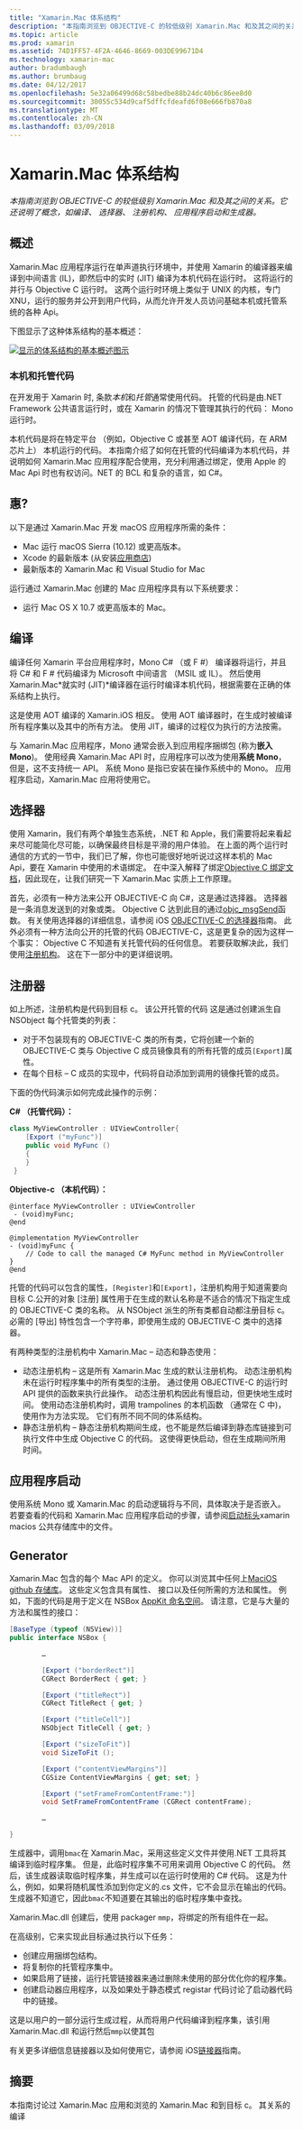 ```yaml
---
title: "Xamarin.Mac 体系结构"
description: "本指南浏览到 OBJECTIVE-C 的较低级别 Xamarin.Mac 和及其之间的关系。 它还说明了概念，如编译、 选择器、 注册机构、 应用程序启动和生成器。"
ms.topic: article
ms.prod: xamarin
ms.assetid: 74D1FF57-4F2A-4646-8669-003DE99671D4
ms.technology: xamarin-mac
author: bradumbaugh
ms.author: brumbaug
ms.date: 04/12/2017
ms.openlocfilehash: 5e32a06499d68c58bedbe88b24dc40b6c86ee8d0
ms.sourcegitcommit: 30055c534d9caf5dffcfdeafd6f08e666fb870a8
ms.translationtype: MT
ms.contentlocale: zh-CN
ms.lasthandoff: 03/09/2018
---
```

# <a name="xamarinmac-architecture"></a>Xamarin.Mac 体系结构

_本指南浏览到 OBJECTIVE-C 的较低级别 Xamarin.Mac 和及其之间的关系。它还说明了概念，如编译、 选择器、 注册机构、 应用程序启动和生成器。_

## <a name="overview"></a>概述

Xamarin.Mac 应用程序运行在单声道执行环境中，并使用 Xamarin 的编译器来编译到中间语言 (IL)，即然后中的实时 (JIT) 编译为本机代码在运行时。 这将运行的并行与 Objective C 运行时。 这两个运行时环境上类似于 UNIX 的内核，专门 XNU，运行的服务并公开到用户代码，从而允许开发人员访问基础本机或托管系统的各种 Api。

下图显示了这种体系结构的基本概述：

[![显示的体系结构的基本概述图示](architecture-images/mac-arch.png "显示体系结构的基本概述图示")](architecture-images/mac-arch-large.png#lightbox)

### <a name="native-and-managed-code"></a>本机和托管代码

在开发用于 Xamarin 时, 条款*本机*和*托管*通常使用代码。 托管的代码是由.NET Framework 公共语言运行时，或在 Xamarin 的情况下管理其执行的代码： Mono 运行时。

本机代码是将在特定平台 （例如，Objective C 或甚至 AOT 编译代码，在 ARM 芯片上） 本机运行的代码。 本指南介绍了如何在托管的代码编译为本机代码，并说明如何 Xamarin.Mac 应用程序配合使用，充分利用通过绑定，使用 Apple 的 Mac Api 时也有权访问。NET 的 BCL 和复杂的语言，如 C#。

## <a name="requirements"></a>惠?

以下是通过 Xamarin.Mac 开发 macOS 应用程序所需的条件：

- Mac 运行 macOS Sierra (10.12) 或更高版本。
- Xcode 的最新版本 (从安装[应用商店](https://itunes.apple.com/us/app/xcode/id497799835?mt=12))
- 最新版本的 Xamarin.Mac 和 Visual Studio for Mac

运行通过 Xamarin.Mac 创建的 Mac 应用程序具有以下系统要求：

- 运行 Mac OS X 10.7 或更高版本的 Mac。

## <a name="compilation"></a>编译

编译任何 Xamarin 平台应用程序时，Mono C# （或 F #） 编译器将运行，并且将 C# 和 F # 代码编译为 Microsoft 中间语言 （MSIL 或 IL）。 然后使用 Xamarin.Mac*就实时 (JIT)*编译器在运行时编译本机代码，根据需要在正确的体系结构上执行。

这是使用 AOT 编译的 Xamarin.iOS 相反。 使用 AOT 编译器时，在生成时被编译所有程序集以及其中的所有方法。 使用 JIT，编译的过程仅为执行的方法按需。

与 Xamarin.Mac 应用程序，Mono 通常会嵌入到应用程序捆绑包 (称为**嵌入 Mono**)。 使用经典 Xamarin.Mac API 时，应用程序可以改为使用**系统 Mono**，但是，这不支持统一 API。 系统 Mono 是指已安装在操作系统中的 Mono。 应用程序启动，Xamarin.Mac 应用将使用它。

## <a name="selectors"></a>选择器

使用 Xamarin，我们有两个单独生态系统，.NET 和 Apple，我们需要将起来看起来尽可能简化尽可能，以确保最终目标是平滑的用户体验。 在上面的两个运行时通信的方式的一节中，我们已了解，你也可能很好地听说过这样本机的 Mac Api，要在 Xamarin 中使用的术语绑定。 在中深入解释了绑定[Objective C 绑定文档](~/mac/platform/binding.md)，因此现在，让我们研究一下 Xamarin.Mac 实质上工作原理。

首先，必须有一种方法来公开 OBJECTIVE-C 向 C#，这是通过选择器。 选择器是一条消息发送到的对象或类。 Objective C 达到此目的通过[objc_msgSend](https://developer.apple.com/library/mac/documentation/Cocoa/Reference/ObjCRuntimeRef/index.html)函数。 有关使用选择器的详细信息，请参阅 iOS [OBJECTIVE-C 的选择器](~/ios/internals/objective-c-selectors.md)指南。 此外必须有一种方法向公开的托管的代码 OBJECTIVE-C，这是更复杂的因为这样一个事实： Objective C 不知道有关托管代码的任何信息。 若要获取解决此，我们使用[注册机构](~/mac/internals/registrar.md)。 这在下一部分中的更详细说明。

## <a name="registrar"></a>注册器

如上所述，注册机构是代码到目标 c。 该公开托管的代码 这是通过创建派生自 NSObject 每个托管类的列表：

- 对于不包装现有的 OBJECTIVE-C 类的所有类，它将创建一个新的 OBJECTIVE-C 类与 Objective C 成员镜像具有的所有托管的成员`[Export]`属性。
- 在每个目标 – C 成员的实现中，代码将自动添加到调用的镜像托管的成员。

下面的伪代码演示如何完成此操作的示例：

**C# （托管代码）：**

```csharp
class MyViewController : UIViewController{
    [Export ("myFunc")]
    public void MyFunc ()
    {
    }
 }
 ```

**Objective-c （本机代码）：**

```objc
@interface MyViewController : UIViewController
 - (void)myFunc;
@end 

@implementation MyViewController
- (void)myFunc {
    // Code to call the managed C# MyFunc method in MyViewController
}
@end
```

托管的代码可以包含的属性，`[Register]`和`[Export]`，注册机构用于知道需要向目标 C.公开的对象 [注册] 属性用于在生成的默认名称是不适合的情况下指定生成的 OBJECTIVE-C 类的名称。 从 NSObject 派生的所有类都自动都注册目标 c。 必需的 [导出] 特性包含一个字符串，即使用生成的 OBJECTIVE-C 类中的选择器。

有两种类型的注册机构中 Xamarin.Mac – 动态和静态使用：

- 动态注册机构 – 这是所有 Xamarin.Mac 生成的默认注册机构。 动态注册机构未在运行时程序集中的所有类型的注册。 通过使用 OBJECTIVE-C 的运行时 API 提供的函数来执行此操作。 动态注册机构因此有慢启动，但更快地生成时间。 使用动态注册机构时，调用 trampolines 的本机函数 （通常在 C 中)，使用作为方法实现。 它们有所不同不同的体系结构。
- 静态注册机构 – 静态注册机构期间生成，也不能是然后编译到静态库链接到可执行文件中生成 Objective C 的代码。 这使得更快启动，但在生成期间所用时间。

## <a name="application-launch"></a>应用程序启动

使用系统 Mono 或 Xamarin.Mac 的启动逻辑将与不同，具体取决于是否嵌入。 若要查看的代码和 Xamarin.Mac 应用程序启动的步骤，请参阅[启动标头](https://github.com/xamarin/xamarin-macios/blob/master/runtime/xamarin/launch.h)xamarin macios 公共存储库中的文件。

## <a name="generator"></a>Generator

Xamarin.Mac 包含的每个 Mac API 的定义。 你可以浏览其中任何上[MaciOS github 存储库](https://github.com/xamarin/xamarin-macios/tree/master/src)。 这些定义包含具有属性、 接口以及任何所需的方法和属性。 例如，下面的代码是用于定义在 NSBox [AppKit 命名空间](https://github.com/xamarin/xamarin-macios/blob/master/src/appkit.cs#L1465-L1526)。 请注意，它是与大量的方法和属性的接口：

```csharp
[BaseType (typeof (NSView))]
public interface NSBox {

        …

        [Export ("borderRect")]
        CGRect BorderRect { get; }

        [Export ("titleRect")]
        CGRect TitleRect { get; }

        [Export ("titleCell")]
        NSObject TitleCell { get; }

        [Export ("sizeToFit")]
        void SizeToFit ();

        [Export ("contentViewMargins")]
        CGSize ContentViewMargins { get; set; }

        [Export ("setFrameFromContentFrame:")]
        void SetFrameFromContentFrame (CGRect contentFrame);

        …

}
```

生成器中，调用`bmac`在 Xamarin.Mac，采用这些定义文件并使用.NET 工具将其编译到临时程序集。 但是，此临时程序集不可用来调用 Objective C 的代码。 然后，该生成器读取临时程序集，并生成可以在运行时使用的 C# 代码。 这是为什么，例如，如果将随机属性添加到你定义的.cs 文件，它不会显示在输出的代码。 生成器不知道它，因此`bmac`不知道要在其输出的临时程序集中查找。

Xamarin.Mac.dll 创建后，使用 packager `mmp`，将绑定的所有组件在一起。

在高级别，它来实现此目标通过执行以下任务：

- 创建应用捆绑包结构。
- 将复制你的托管程序集中。
- 如果启用了链接，运行托管链接器来通过删除未使用的部分优化你的程序集。
- 创建启动器应用程序，以及如果处于静态模式 registar 代码讨论了启动器代码中的链接。

这是以用户的一部分运行生成过程，从而将用户代码编译到程序集，该引用 Xamarin.Mac.dll 和运行然后`mmp`以使其包

有关更多详细信息链接器以及如何使用它，请参阅 iOS[链接器](~/ios/deploy-test/linker.md)指南。

## <a name="summary"></a>摘要

本指南讨论过 Xamarin.Mac 应用和浏览的 Xamarin.Mac 和到目标 c。 其关系的编译
